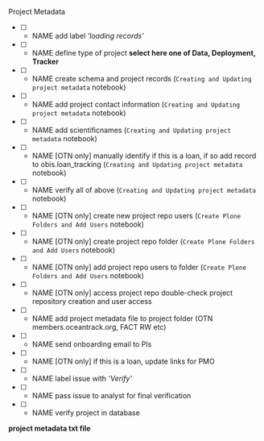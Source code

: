 Project Metadata
- [ ] - NAME add label *'loading records'*
- [ ] - NAME define type of project  **select here one of Data, Deployment, Tracker**
- [ ] - NAME create schema and project records (`Creating and Updating project metadata` notebook)
- [ ] - NAME add project contact information (`Creating and Updating project metadata` notebook)
- [ ] - NAME add scientificnames (`Creating and Updating project metadata` notebook)
- [ ] - NAME [OTN only] manually identify if this is a loan, if so add record to obis.loan_tracking (`Creating and Updating project metadata` notebook)
- [ ] - NAME verify all of above (`Creating and Updating project metadata` notebook)
- [ ] - NAME [OTN only] create new project repo users (`Create Plone Folders and Add Users` notebook)
- [ ] - NAME [OTN only] create project repo folder (`Create Plone Folders and Add Users` notebook)
- [ ] - NAME [OTN only] add project repo users to folder (`Create Plone Folders and Add Users` notebook)
- [ ] - NAME [OTN only] access project repo double-check project repository creation and user access 
- [ ] - NAME add project metadata file to project folder (OTN members.oceantrack.org, FACT RW etc)
- [ ] - NAME send onboarding email to PIs
- [ ] - NAME [OTN only] if this is a loan, update links for PMO
- [ ] - NAME label issue with *'Verify'*
- [ ] - NAME pass issue to analyst for final verification
- [ ] - NAME verify project in database

**project metadata txt file**
